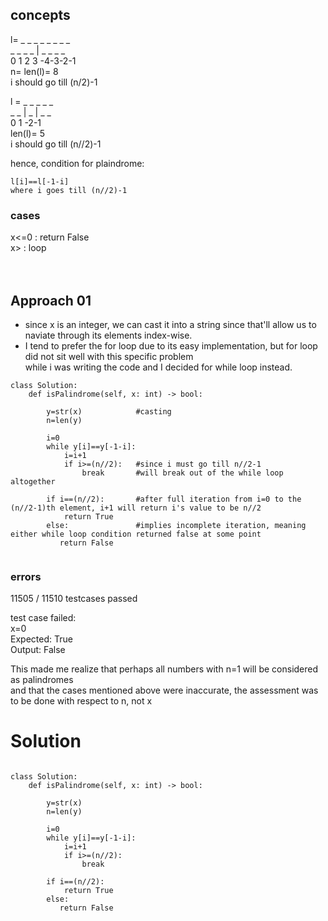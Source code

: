 ## concepts

l= _ _ _ _ _ _ _ _ <br>
_ _ _ _ | _ _ _ _ <br>
0 1 2 3   -4-3-2-1<br>
n= len(l)= 8<br>
i should go till (n/2)-1<br>

l = _ _ _ _ _<br>
_ _ | _ | _ _<br>
0 1      -2-1<br>
len(l)= 5<br>
i should go till (n//2)-1<br>

hence, condition for plaindrome:
```
l[i]==l[-1-i]
where i goes till (n//2)-1

```

### cases
x<=0 : return False<br>
x> : loop<br>
<br>
<br>

## Approach 01

- 	since x is an integer, we can cast it into a string since that'll allow us to naviate through its elements index-wise.<br>
- 	I tend to prefer the for loop due to its easy implementation, but for loop did not sit well with this specific problem<br>
	while i was writing the code and I decided for while loop instead.<br>


```
class Solution:
    def isPalindrome(self, x: int) -> bool:
	
		y=str(x)			#casting
        n=len(y)

        i=0
        while y[i]==y[-1-i]:
            i=i+1
            if i>=(n//2):	#since i must go till n//2-1
                break		#will break out of the while loop altogether

        if i==(n//2):		#after full iteration from i=0 to the (n//2-1)th element, i+1 will return i's value to be n//2
            return True
        else:				#implies incomplete iteration, meaning either while loop condition returned false at some point
           return False
				
```

### errors
11505 / 11510 testcases passed<br>

test case failed:<br>
	x=0<br>
	Expected: True<br>
	Output: False<br>
	
This made me realize that perhaps all numbers with n=1 will be considered as palindromes<br>
and that the cases mentioned above were inaccurate, the assessment was to be done with respect to n, not x

# Solution
```

class Solution:
    def isPalindrome(self, x: int) -> bool:

        y=str(x)
        n=len(y)

        i=0
        while y[i]==y[-1-i]:
            i=i+1
            if i>=(n//2):
                break

        if i==(n//2):
            return True
        else:
           return False
        
```
